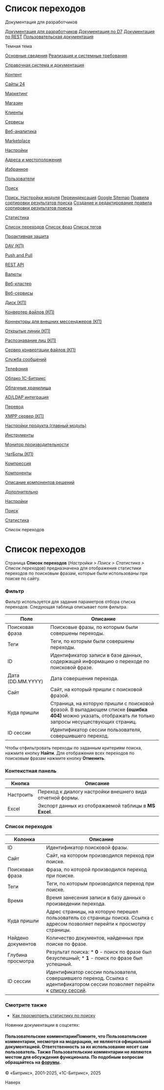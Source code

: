 # Список переходов

Документация для разработчиков

[Документация для разработчиков](https://dev.1c-bitrix.ru/api_help/)
[Документация по D7](https://dev.1c-bitrix.ru/api_d7/)
[Документация по REST](https://dev.1c-bitrix.ru/rest_help/)
[Пользовательская документация](https://dev.1c-bitrix.ru/user_help/)

Темная тема

[Основные сведения](/user_help/index.php)
[Реализация и системные требования](/user_help/reqintro.php)

[Справочная система и документация](/user_help/help/index.php)

[Контент](/user_help/content/index.php)

[Сайты 24](/user_help/sites24/index.php)

[Маркетинг](/user_help/marketing/index.php)

[Магазин](/user_help/store/index.php)

[Клиенты](/user_help/clients/index.php)

[Сервисы](/user_help/service/index.php)

[Веб-аналитика](/user_help/statistic/index.php)

[Marketplace](/user_help/marketplace/index.php)

[Настройки](/user_help/settings/index.php)

[Адреса и местоположения](/user_help/settings/location/index.php)

[Избранное](/user_help/settings/favorites/index.php)

[Пользователи](/user_help/settings/users/index.php)

[Поиск](/user_help/settings/search/index.php)

[Поиск. Настройки модуля](/user_help/settings/search/settings.php)
[Переиндексация](/user_help/settings/search/search_reindex.php)
[Google Sitemap](/user_help/settings/search/search_sitemap.php)
[Правила сортировки результатов поиска](/user_help/settings/search/search_customrank_admin.php)
[Создание и редактирование правила сортировки результатов поиска](/user_help/settings/search/search_customrank_edit.php)

[Статистика](/user_help/settings/search/statistic/index.php)

[Список переходов](/user_help/settings/search/statistic/search_phrase_list.php)
[Список фраз](/user_help/settings/search/statistic/search_phrase_stat.php)
[Список тегов](/user_help/settings/search/statistic/search_tags_stat.php)

[Проактивная защита](/user_help/settings/security/index.php)

[DAV (КП)](/user_help/settings/dav/index.php)

[Push and Pull](/user_help/settings/pull/index.php)

[REST API](/user_help/settings/rest_api/index.php)

[Валюты](/user_help/settings/currency/index.php)

[Веб-кластер](/user_help/settings/cluster/index.php)

[Веб-сервисы](/user_help/settings/webservice/index.php)

[Диск (КП)](/user_help/settings/disk/index.php)

[Конвертер файлов (КП)](/user_help/settings/transformer/index.php)

[Коннекторы для внешних мессенджеров (КП)](/user_help/settings/imconnector/index.php)

[Открытые линии (КП)](/user_help/settings/imopenlines/index.php)

[Распознавание лиц (КП)](/user_help/settings/faceid/index.php)

[Сервер конвертации файлов (КП)](/user_help/settings/transformercontroller/index.php)

[Служба сообщений](/user_help/settings/message_service/index.php)

[Телефония](/user_help/settings/voximplant/index.php)

[Облако 1С-Битрикс](/user_help/settings/bitrixcloud/index.php)

[Облачные хранилища](/user_help/settings/clouds/index.php)

[AD/LDAP интеграция](/user_help/settings/ldap/index.php)

[Перевод](/user_help/settings/translate/index.php)

[XMPP сервер (КП)](/user_help/settings/xmpp/index.php)

[Настройки продукта (главный модуль)](/user_help/settings/settings/index.php)

[Инструменты](/user_help/settings/utilities/index.php)

[Монитор производительности](/user_help/settings/perfmon/index.php)

[ЧатБоты (КП)](/user_help/settings/imbot/index.php)

[Компрессия](/user_help/settings/compression/index.php)

[Компоненты](/user_help/components/index.php)

[Описание компонентов решений](/user_help/description_decisions/index.php)

[Дополнительно](/user_help/additional/index.php)

[Настройки](/user_help/settings/index.php)

[Поиск](/user_help/settings/search/index.php)

[Статистика](/user_help/settings/search/statistic/index.php)

Список переходов

# Список переходов

Страница **Список переходов** (*Настройки > Поиск > Статистика > Список переходов*) предназначена для отображения статистики переходов по поисковым фразам, которые были использованы при поиске по сайту.

  

### Фильтр

Фильтр используется для задания параметров отбора списка переходов. Следующая таблица описывает поля фильтра.

| Поле | Описание |
| --- | --- |
| Поисковая фраза | Поисковые фразы, по которым были совершены переходы. |
| Теги | Теги, по которым были совершены переходы. |
| ID | Идентификатор записи в базе данных, содержащей информацию о переходе по поисковой фразе. |
| Дата (DD.MM.YYYY) | Дата совершения перехода. |
| Сайт | Сайт, на который пришли с поисковой фразой. |
| Куда пришли | Страница, на которую пришли с поисковой фразой.    В выпадающем списке **(ошибка 404)** можно указать, отображать ли только запросы несуществующих страниц. |
| ID сессии | Идентификатор сессии пользователя, совершившего переход. |

Чтобы отфильтровать переходы по заданным критериям поиска, нажмите кнопку **Найти**. Для отображения всех переходов по поисковым фразам нажмите кнопку **Отменить**.

### Контекстная панель

| Кнопка | Описание |
| --- | --- |
| Настроить | Переход к диалогу настройки внешнего вида отчетной формы. |
| Excel | Экспорт данных из отображаемой таблицы в **MS Excel**. |

### Список переходов

| Колонка | Описание |
| --- | --- |
| ID | Идентификатор поисковой фразы. |
| Сайт | Сайт, на котором производился переход при поиске. |
| Поисковая фраза | Фраза, по которой производился переход при поиске. |
| Теги | Теги, по которым производился переход при поиске. |
| Время | Время занесения записи в базу данных о произведении перехода. |
| Куда пришли | Адрес страницы, на которую перешел пользователь со страницы поиска. Ссылка с адресом позволяет перейти к просмотру страницы. |
| Найдено документов | Количество документов, найденных при поиске по фразе. |
| Глубина просмотра | Результат поиска:  * **0** - поиск по фразе был безуспешный; * **1** - поиск по фразе был успешный. |
| ID сессии | Идентификатор сессии пользователя, совершившего переход. Ссылка с идентификатором сессии позволяет перейти к [списку сессий](/user_help/statistic/visitors/session_list.php). |

### Смотрите также

* [Как просмотреть статистику по поиску](https://dev.1c-bitrix.ru/learning/course/index.php?COURSE_ID=35&LESSON_ID=2185)

Новинки документации в соцсетях:

#### Пользовательские комментарииПомните, что Пользовательские комментарии, несмотря на модерацию, не являются официальной документацией. Ответственность за их использование несет сам пользователь. Также Пользовательские комментарии не являются местом для обсуждения функционала. По подобным вопросам обращайтесь на [форумы](http://dev.1c-bitrix.ru/community/forums/group1/).

© «Битрикс», 2001-2025, «1С-Битрикс», 2025

Наверх